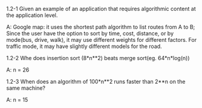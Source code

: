 1.2-1 Given an example of an application that requires algorithmic content at the application level.

A: Google map: it uses the shortest path algorithm to list routes from A to B; Since the user have the option to sort by time, cost, distance, or by mode(bus, drive, walk), it may use different weights for different factors. For traffic mode, it may have slightly different models for the road.

1.2-2 Whe does insertion sort (8\*n\*\*2) beats merge sort(eg. 64\*n\*log(n))

A: n = 26

1.2-3 When does an algorithm of 100\*n\*\*2 runs faster than 2\*\*n on the same machine?

A: n = 15
